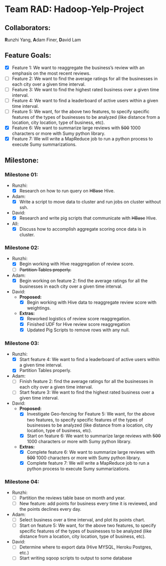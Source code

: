 # Team RAD: Hadoop-Yelp-Project
## Collaborators:
  **R**unzhi Yang, **A**dam Finer, **D**avid Lam

## Feature Goals:
  - [x] Feature 1: We want to reaggregate the business’s review with an emphasis on the most recent reviews.
  - [ ] Feature 2: We want to find the average ratings for all the businesses in each city over a given time interval.
  - [ ] Feature 3: We want to find the highest rated business over a given time interval.
  - [ ] Feature 4: We want to find a leaderboard of active users within a given time interval.
  - [ ] Feature 5: We want, for the above two features, to specify specific features of the types of businesses to be analyzed (like distance from a location, city location, type of business, etc).
  - [x] Feature 6: We want to summarize large reviews with ~~500~~ 1000 characters or more with Sumy python library.
  - [x] Feature 7: We will write a MapReduce job to run a python process to execute Sumy summarizations.

## Milestone:
### Milestone 01:
  - Runzhi:
    - [x] Research on how to run query on ~~HBase~~ Hive.
  - Adam:
    - [x] Write a script to move data to cluster and run jobs on cluster without ssh.
  - David:
    - [x] Research and write pig scripts that communicate with ~~HBase~~ Hive.
  - All:
    - [x] Discuss how to accomplish aggregate scoring once data is in cluster.

### Milestone 02:
  - Runzhi:
    - [x] Begin working with Hive reaggregation of review score.
    - [ ] ~~Partition Tables properly.~~
  - Adam:
    - [x] Begin working on feature 2: find the average ratings for all the businesses in each city over a given time interval.
  - David:
    - **Proposed:**
      - [x] Begin working with Hive data to reaggregate review score with weightings.
    - **Extras:**
      - [x] Reworked logistics of review score reaggregation.
      - [x] Finished UDF for Hive review score reaggregation
      - [x] Updated Pig Scripts to remove rows with any null.

### Milestone 03:
   - Runzhi:
     - [x] Start feature 4: We want to find a leaderboard of active users within a given time interval.
     - [x] Partition Tables properly.
   - Adam:
     - [ ] Finish feature 2: find the average ratings for all the businesses in each city over a given time interval.
     - [ ] Start feature 3: We want to find the highest rated business over a given time interval.
   - David:
     - **Proposed:**
       - [x] Investigate Geo-fencing for Feature 5: We want, for the above two features, to specify specific features of the types of businesses to be analyzed (like distance from a location, city location, type of business, etc).
       - [x] Start on feature 6: We want to summarize large reviews with ~~500~~ 1000 characters or more with Sumy python library.
     - **Extras:**
       - [x] Complete feature 6: We want to summarize large reviews with ~~500~~ 1000 characters or more with Sumy python library.
       - [x] Complete feature 7: We will write a MapReduce job to run a python process to execute Sumy summarizations.

### Milestone 04:
  - Runzhi:
    - [ ] Partition the reviews table base on month and year.
    - [ ] New feature: add points for business every time it is reviewed, and the points declines every day.
  - Adam:
    - [ ] Select business over a time interval, and plot its points chart.
    - [ ] Start on feature 5: We want, for the above two features, to specify specific features of the types of businesses to be analyzed (like distance from a location, city location, type of business, etc).
  - David:
    - [ ] Determine where to export data (Hive MYSQL, Heroku Postgres, etc.)
    - [ ] Start writing sqoop scripts to output to some database

